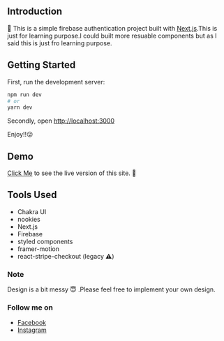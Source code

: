 ## Introduction
:rocket: This is a simple firebase authentication project built with [Next.js](https://nextjs.org/).This is just for learning purpose.I could built more resuable components but as I said this is just fro learning purpose.

## Getting Started

First, run the development server:

```bash
npm run dev
# or
yarn dev
```
Secondly, open [http://localhost:3000](http://localhost:3000)

Enjoy!!:stuck_out_tongue:

## Demo 

[Click Me](https://simple-product-listing.vercel.app/) to see the live version of this site. :cowboy_hat_face:

## Tools Used

- Chakra UI
- nookies
- Next.js
- Firebase
- styled components
- framer-motion
- react-stripe-checkout (legacy ⚠️)

### Note
Design is a bit messy :innocent: .Please feel free to implement your own design.

### Follow me on 

- [Facebook](https://www.facebook.com/Bimalmagar770077)
- [Instagram](https://www.instagram.com/bimal_thapa.magar/)

